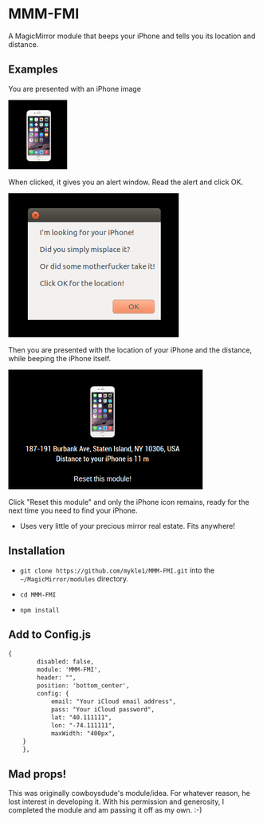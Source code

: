 # MMM-FMI 

A MagicMirror module that beeps your iPhone and tells you its location and distance.

## Examples

You are presented with an iPhone image

![](images/1.png)

When clicked, it gives you an alert window. Read the alert and click OK.

![](images/2.png)

Then you are presented with the location of your iPhone and the distance, while beeping the iPhone itself.

![](images/3.png)

Click "Reset this module" and only the iPhone icon remains, ready for the next time you need to find your iPhone.

* Uses very little of your precious mirror real estate. Fits anywhere!

## Installation

* `git clone https://github.com/mykle1/MMM-FMI.git` into the `~/MagicMirror/modules` directory.

* `cd MMM-FMI`

* `npm install`

## Add to Config.js

    {
            disabled: false,
            module: 'MMM-FMI',
            header: "",
            position: 'bottom_center',
	        config: {
                email: "Your iCloud email address",
                pass: "Your iCloud password",
                lat: "40.111111", 
                lon: "-74.111111",
                maxWidth: "400px",
		}
        },

## Mad props!

This was originally cowboysdude's module/idea. For whatever reason, he lost interest in developing it.
With his permission and generosity, I completed the module and am passing it off as my own. :-)
